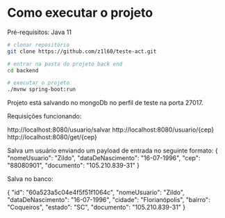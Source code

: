 # Como executar o projeto

Pré-requisitos: Java 11

```bash
# clonar repositório
git clone https://github.com/z1l60/teste-act.git

# entrar na pasta do projeto back end
cd backend

# executar o projeto
./mvnw spring-boot:run
```

Projeto está salvando no mongoDb no perfil de teste na porta 27017.

Requisições funcionando:

http://localhost:8080/usuario/salvar
http://localhost:8080/usuario/{cep}
http://localhost:8080/get/{cep}

Salva um usuário enviando um payload de entrada no seguinte formato:
{
    "nomeUsuario": "Zildo",
    "dataDeNascimento": "16-07-1996",
    "cep": "88080901",
    "documento": "105.210.839-31"
}

Salva no banco:

{
    "id": "60a523a5c04e4f5f51f1064c",
    "nomeUsuario": "Zildo",
    "dataDeNascimento": "16-07-1996",
    "cidade": "Florianópolis",
    "bairro": "Coqueiros",
    "estado": "SC",
    "documento": "105.210.839-31"
}

